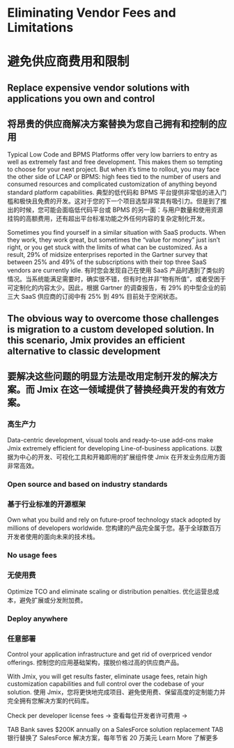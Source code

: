 # Eliminating Vendor Fees and Limitations
# 避免供应商费用和限制

## Replace expensive vendor solutions with applications you own and control
## 将昂贵的供应商解决方案替换为您自己拥有和控制的应用

Typical Low Code and BPMS Platforms offer very low barriers to entry as well as extremely fast and free development. This makes them so tempting to choose for your next project. But when it’s time to rollout, you may face the other side of LCAP or BPMS: high fees tied to the number of users and consumed resources and complicated customization of anything beyond standard platform capabilities.
典型的低代码和 BPMS 平台提供非常低的进入门槛和极快且免费的开发。这对于您的下一个项目选型非常具有吸引力。但是到了推出的时候，您可能会面临低代码平台或 BPMS 的另一面：与用户数量和使用资源挂钩的高额费用，还有超出平台标准功能之外任何内容的复杂定制化开发。

Sometimes you find yourself in a similar situation with SaaS products. When they work, they work great, but sometimes the “value for money” just isn’t right, or you get stuck with the limits of what can be customized. As a result, 29% of midsize enterprises reported in the Gartner survey that between 25% and 49% of the subscriptions with their top three SaaS vendors are currently idle.
有时您会发现自己在使用 SaaS 产品时遇到了类似的情况。当系统能满足需要时，确实很不错，但有时也并非“物有所值”，或者受困于可定制化的内容太少。因此，根据 Gartner 的调查报告，有 29% 的中型企业的前三大 SaaS 供应商的订阅中有 25% 到 49% 目前处于空闲状态。

## The obvious way to overcome those challenges is migration to a custom developed solution. In this scenario, Jmix provides an efficient alternative to classic development
## 要解决这些问题的明显方法是改用定制开发的解决方案。而 Jmix 在这一领域提供了替换经典开发的有效方案。

### 高生产力

Data-centric development, visual tools and ready-to-use add-ons make Jmix extremely efficient for developing Line-of-business applications.
以数据为中心的开发、可视化工具和开箱即用的扩展组件使 Jmix 在开发业务应用方面非常高效。

### Open source and based on industry standards
### 基于行业标准的开源框架

Own what you build and rely on future-proof technology stack adopted by millions of developers worldwide.
您构建的产品完全属于您。基于全球数百万开发者使用的面向未来的技术栈。

### No usage fees
### 无使用费

Optimize TCO and eliminate scaling or distribution penalties.
优化运营总成本，避免扩展或分发附加费。

### Deploy anywhere
### 任意部署

Control your application infrastructure and get rid of overpriced vendor offerings.
控制您的应用基础架构，摆脱价格过高的供应商产品。


With Jmix, you will get results faster, eliminate usage fees, retain high customization capabilities and full control over the codebase of your solution.
使用 Jmix，您将更快地完成项目、避免使用费、保留高度的定制能力并完全拥有您解决方案的代码库。


Check per developer license fees ->
查看每位开发者许可费用 ->

TAB Bank saves $200K annually on a SalesForce solution replacement
TAB 银行替换了 SalesForce 解决方案，每年节省 20 万美元
Learn More
了解更多
